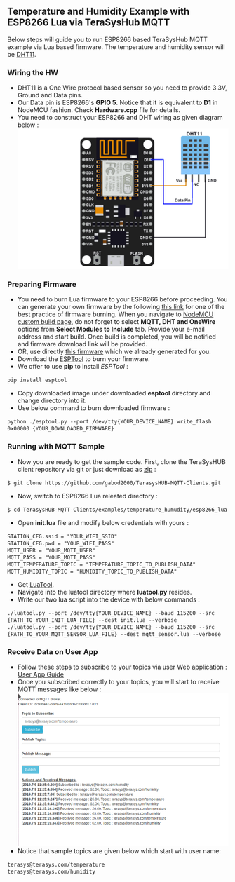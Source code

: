 ## Temperature and Humidity Example with ESP8266 Lua via TeraSysHub MQTT
Below steps will guide you to run ESP8266 based TeraSysHub MQTT example via Lua based firmware. The temperature and humidity sensor will be [DHT11](https://www.adafruit.com/product/386).

### Wiring the HW
* DHT11 is a One Wire protocol based sensor so you need to provide 3.3V, Ground and Data pins. 
* Our Data pin is ESP8266's **GPIO 5**. Notice that it is equivalent to **D1** in NodeMCU fashion. Check **Hardware.cpp** file for details.
* You need to construct your ESP8266 and DHT wiring as given diagram below :
![Alt text](../img/sensorwiring.png?raw=true "ESP8266-DHT11 Wiring")

### Preparing Firmware
* You need to burn Lua firmware to your ESP8266 before proceeding. You can generate your own firmware by the 
following [this link](https://learn.adafruit.com/diy-esp8266-home-security-with-lua-and-mqtt/how-to-re-flash-your-esp8266) for one of the best practice of firmware burning. When you navigate to [NodeMCU custom build page](https://nodemcu-build.com/index.php), do not forget to select **MQTT, DHT and OneWire** options from **Select Modules to Include** tab. Provide your e-mail address and start build. Once build is completed, you will be notified and firmware download link will be provided.
* OR, use directly [this firmware](bin/nodemcu-mqtt-dht-int.bin) which we already generated for you.
* Download the [ESPTool](https://github.com/espressif/esptool) to burn your firmware. 
* We offer to use **pip** to install *ESPTool* :
```
pip install esptool
```
* Copy downloaded image under downloaded **esptool** directory and change directory into it.
* Use below command to burn downloaded firmware :
```
python ./esptool.py --port /dev/tty{YOUR_DEVICE_NAME} write_flash 0x00000 {YOUR_DOWNLOADED_FIRMWARE}
```

### Running with MQTT Sample
* Now you are ready to get the sample code. First, clone the TeraSysHUB client repository via git or just download as [zip](https://github.com/gabod2000/TerasysHUB-MQTT-Clients) :
```
$ git clone https://github.com/gabod2000/TerasysHUB-MQTT-Clients.git
```
* Now, switch to ESP8266 Lua releated directory :
```
$ cd TerasysHUB-MQTT-Clients/examples/temperature_humudity/esp8266_lua
```
* Open **init.lua** file and modify below credentials with yours :
```
STATION_CFG.ssid = "YOUR_WIFI_SSID"
STATION_CFG.pwd = "YOUR_WIFI_PASS"
MQTT_USER = "YOUR_MQTT_USER"
MQTT_PASS = "YOUR_MQTT_PASS"
MQTT_TEMPERATURE_TOPIC = "TEMPERATURE_TOPIC_TO_PUBLISH_DATA"
MQTT_HUMIDITY_TOPIC = "HUMIDITY_TOPIC_TO_PUBLISH_DATA"
```
* Get [LuaTool](https://github.com/4refr0nt/luatool).
* Navigate into the luatool directory where **luatool.py** resides.
* Write our two lua script into the device with below commands :
```
./luatool.py --port /dev/tty{YOUR_DEVICE_NAME} --baud 115200 --src {PATH_TO_YOUR_INIT_LUA_FILE} --dest init.lua --verbose
./luatool.py --port /dev/tty{YOUR_DEVICE_NAME} --baud 115200 --src {PATH_TO_YOUR_MQTT_SENSOR_LUA_FILE} --dest mqtt_sensor.lua --verbose
```

### Receive Data on User App
* Follow these steps to subscribe to your topics via user Web application :
[User App Guide](https://github.com/gabod2000/Terasys-MQTT/tree/master/user)
* Once you subscribed correctly to your topics, you will start to receive MQTT messages like below :
![Alt text](../img/userapp.png?raw=true "User App Subscribed Topics")
* Notice that sample topics are given below which start with user name:
```
terasys@terasys.com/temperature
terasys@terasys.com/humidity
```
